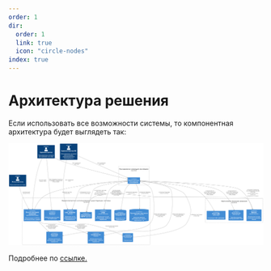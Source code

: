 ```yaml
---
order: 1
dir:
  order: 1
  link: true
  icon: "circle-nodes"
index: true
---
```


# Архитектура решения
Если использовать все возможности системы, то компонентная архитектура будет выглядеть так:

![image](storm_arch.png)


Подробнее по [ссылке.](https://stormbpmn.com/app/diagram/f3af4a00-b1dd-4666-ad10-82f89705c74e?embedded=true)
